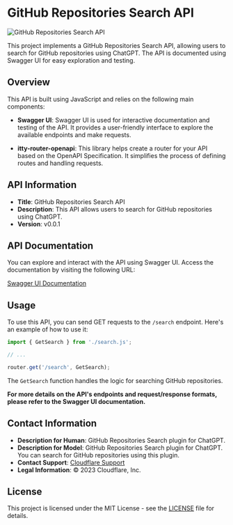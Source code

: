 # GitHub Repositories Search API

![GitHub Repositories Search API]([![image](https://github.com/thrive-spectrexq/chatgpt_api-github-repo-search/assets/143046193/6de164d5-5c9e-4023-91ef-7b974e462562)](https://workers.cloudflare.com/resources/logo/logo.svg)
)

This project implements a GitHub Repositories Search API, allowing users to search for GitHub repositories using ChatGPT. The API is documented using Swagger UI for easy exploration and testing.

## Overview

This API is built using JavaScript and relies on the following main components:

- **Swagger UI**: Swagger UI is used for interactive documentation and testing of the API. It provides a user-friendly interface to explore the available endpoints and make requests.

- **itty-router-openapi**: This library helps create a router for your API based on the OpenAPI Specification. It simplifies the process of defining routes and handling requests.

## API Information

- **Title**: GitHub Repositories Search API
- **Description**: This API allows users to search for GitHub repositories using ChatGPT.
- **Version**: v0.0.1

## API Documentation

You can explore and interact with the API using Swagger UI. Access the documentation by visiting the following URL:

[Swagger UI Documentation](https://your-api-url.com/docs)

## Usage

To use this API, you can send GET requests to the `/search` endpoint. Here's an example of how to use it:

```javascript
import { GetSearch } from './search.js';

// ...

router.get('/search', GetSearch);
```

The `GetSearch` function handles the logic for searching GitHub repositories.

**For more details on the API's endpoints and request/response formats, please refer to the Swagger UI documentation.**

## Contact Information

- **Description for Human**: GitHub Repositories Search plugin for ChatGPT.
- **Description for Model**: GitHub Repositories Search plugin for ChatGPT. You can search for GitHub repositories using this plugin.
- **Contact Support**: [Cloudflare Support](https://support.cloudflare.com/hc/en-us)
- **Legal Information**: © 2023 Cloudflare, Inc.

## License

This project is licensed under the MIT License - see the [LICENSE](LICENSE) file for details.
